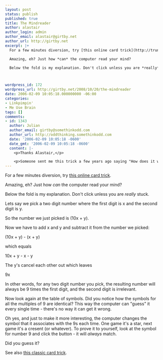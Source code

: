 ```yaml
---
layout: post
status: publish
published: true
title: The Mindreader
author: alastair
author_login: admin
author_email: alastair@girtby.net
author_url: http://girtby.net
excerpt: |+
  For a few minutes diversion, try [this online card trick](http://trunks.secondfoundation.org/files/psychic.swf).

  Amazing, eh? Just how *can* the computer read your mind?

  Below the fold is my explanation. Don't click unless you are *really* stuck.



wordpress_id: 172
wordpress_url: http://girtby.net/2008/10/20/the-mindreader
date: 2006-02-09 10:05:18.000000000 -06:00
categories:
- Linkpimpin'
- Me Use Brain
tags: []
comments:
- id: 1343
  author: Julian
  author_email: girtby@somethinkodd.com
  author_url: http://oddthinking.somethinkodd.com
  date: '2006-02-09 10:05:18 -0600'
  date_gmt: '2006-02-09 10:05:18 -0600'
  content: |-
    <p>Thanks Alastair,</p>

    <p>Someone sent me this trick a few years ago saying "How does it work? How does it work?" It took me two or three emails back to them trying to explain it before they gave up on me. Next time, I'll just link here.</p>
---
```

For a few minutes diversion, try [this online card trick](http://trunks.secondfoundation.org/files/psychic.swf).

Amazing, eh? Just how *can* the computer read your mind?

Below the fold is my explanation. Don't click unless you are *really* stuck.



<a id="more"></a><a id="more-172"></a>


Lets say we pick a two digit number where the first digit is x and the second digit is y.

So the number we just picked is (10x + y).

Now we have to add x and y and subtract it from the number we picked:

(10x + y) - (x + y)

which equals

10x + y - x - y

The y's cancel each other out which leaves

9x

In other words, for any two digit number you pick, the resulting number will always be 9 times the first digit, and the second digit is irrelevant.

Now look again at the table of symbols. Did you notice how the symbols for all the multiples of 9 are identical? This way the computer can "guess" it every single time - there's no way it can get it wrong.

Oh yes, and just to make it more interesting, the computer changes the symbol that it associates with the 9s each time. One game it's a star, next game it's a cresent (or whatever). To prove it to yourself, look at the symbol for number 9 and click the button - it will *always* match.

Did you guess it?

See also [this classic card trick](http://www.princeton.edu/~hammett/CardTrick/html/magic.html).
